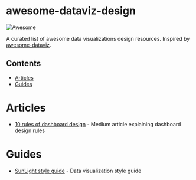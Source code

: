 # awesome-dataviz-design
![Awesome](https://cdn.rawgit.com/sindresorhus/awesome/d7305f38d29fed78fa85652e3a63e154dd8e8829/media/badge.svg)

A curated list of awesome  data visualizations design resources.  Inspired by [awesome-dataviz](https://github.com/fasouto/awesome-dataviz).


## Contents
- [Articles](#articles)
- [Guides](#guides)




# Articles
* [10 rules of dashboard design](https://medium.muz.li/10-rules-of-dashboard-design-f1a4123028a2) - Medium article explaining dashboard design rules

# Guides
 * [SunLight style guide](https://github.com/amycesal/dataviz-style-guide/blob/master/Sunlight-StyleGuide-DataViz.pdf) -  Data visualization style guide
